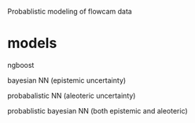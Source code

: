 
Probablistic modeling of flowcam data

# models

 ngboost
 
 bayesian NN (epistemic uncertainty)
 
 probabalistic NN (aleoteric uncertainty)
 
 probablistic bayesian NN (both epistemic and aleoteric)